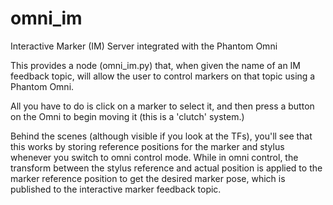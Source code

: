 omni_im
=======

Interactive Marker (IM) Server integrated with the Phantom Omni

This provides a node (omni_im.py) that, when given the name of an IM feedback topic, will allow the user to control markers on that topic using a Phantom Omni.

All you have to do is click on a marker to select it, and then press a button on the Omni to begin moving it (this is a 'clutch' system.)

Behind the scenes (although visible if you look at the TFs), you'll see that this works by storing reference positions for the marker and stylus whenever you switch to omni control mode. While in omni control, the transform between the stylus reference and actual position is applied to the marker reference position to get the desired marker pose, which is published to the interactive marker feedback topic.